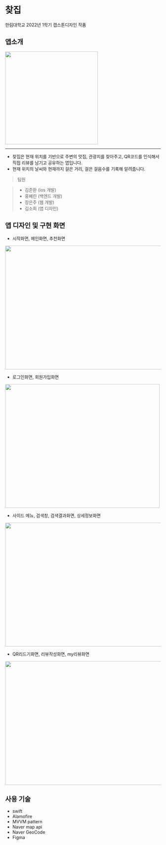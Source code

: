 # 찾집
한림대학교 2022년 1학기 캡스톤디자인 작품
## 앱소개
<img src = "https://user-images.githubusercontent.com/58679737/168637374-34b7a327-5efd-4318-a835-8d74e82c8e83.jpg" width="300" height="300"/>

---

+ 찾집은 현재 위치를 기반으로 주변의 맛집, 관광지를 찾아주고, QR코드를 인식해서 직접 리뷰를 남기고 공유하는 앱입니다.
+ 현재 위치의 날씨와 현재까지 걸은 거리, 걸은 걸음수를 기록해 알려줍니다.

> 팀원

> + 김준환 (ios 개발)
> + 홍혜린 (백엔드 개발)
> + 장은주 (웹 개발)
> + 김소희 (앱 디자인)

## 앱 디자인 및 구현 화면

+ 시작화면, 메인화면, 추천화면

<img src = "https://user-images.githubusercontent.com/58679737/168643281-27ba6cc0-e9d0-4a71-a344-fe125831577e.png" width="700" height="400"/>

+ 로그인화면, 회원가입화면
<img src = "https://user-images.githubusercontent.com/58679737/168644820-fd8e0769-3549-4538-90d3-dd2592034fc2.png" width="500" height="400"/>

+ 사이드 메뉴, 검색창, 검색결과화면, 상세정보화면
<img src = "https://user-images.githubusercontent.com/58679737/168644284-511318ef-481c-439d-a3f5-88e426de7b94.png" width="900" height="400"/>

+ QR리드기화면, 리뷰작성화면, my리뷰화면
<img src = "https://user-images.githubusercontent.com/58679737/168645247-f3130189-bd1a-4ad7-9c98-561715bed71e.png" width="700" height="400"/>

## 사용 기술
+ swift
+ Alamofire
+ MVVM pattern
+ Naver map api
+ Naver GeoCode
+ Figma
